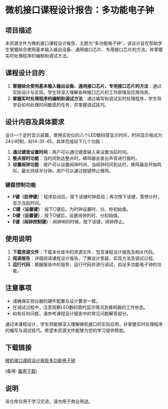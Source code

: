 # 微机接口课程设计报告：多功能电子钟

## 项目描述

本资源文件为微机接口课程设计报告，主题为“多功能电子钟”。该设计旨在帮助学生掌握综合使用基本输入输出设备、通用接口芯片、专用接口芯片的方法，并掌握实时处理程序的编制和调试方法。

## 课程设计目的

1. **掌握综合使用基本输入输出设备、通用接口芯片、专用接口芯片的方法**：通过实际设计与实现，学生将深入理解各种接口芯片的工作原理及应用场景。
2. **掌握实时处理程序的编制和调试方法**：通过编写和调试实时处理程序，学生将学会如何处理时间敏感的任务，并掌握调试技巧。

## 设计内容及具体要求

设计一个定时显示装置，使用实验仪的八个LED数码管显示时间，时间显示格式为24小时制，如14-35-45。具体完成如下几个功能：

1. **通过键盘设置时间**：用户可以通过键盘输入来设置当前时间。
2. **整点报时功能**：当时间到达整点时，蜂鸣器会发出声音进行报时。
3. **设置闹钟功能**：用户可以设置闹钟时间，当闹钟时间到达时，蜂鸣器会开始鸣叫，最长持续半分钟。用户可以通过按键停止蜂鸣。

### 键盘控制功能

- **F键（启停键）**：程序启动后，按下该键时钟启动；再次按下该键，暂停计时，显示当前时间。
- **C键（设置键）**：按下C键后，为时钟设置时、分、秒初始值。
- **D键（设置键）**：按下D键后，设置闹钟的时、分初始值。
- **E键（闹钟控制键）**：闹钟响的时候，按下该键，闹钟停止。

## 使用说明

1. **下载资源文件**：下载本仓库中的资源文件，包含课程设计报告及相关代码。
2. **阅读报告**：详细阅读课程设计报告，了解设计思路、实现方法及调试过程。
3. **运行代码**：根据报告中的指导，运行代码并进行调试，验证多功能电子钟的功能。

## 注意事项

- 请确保实验仪器的硬件配置与设计要求一致。
- 在调试过程中，注意观察LED数码管的显示情况及蜂鸣器的工作状态。
- 如有任何问题，请参考课程设计报告中的常见问题解答部分。

通过本课程设计，学生将能够深入理解微机接口的实际应用，并掌握实时处理程序的编写与调试技巧。希望本资源文件能够为您的学习提供帮助。

## 下载链接
[微机接口课程设计报告多功能电子钟](https://pan.quark.cn/s/e92c420e1f21) 

(备用: [备用下载](https://pan.baidu.com/s/1vr4rXz9Io8lqqI49MDknVA?pwd=1234))

## 说明

该仓库仅用于学习交流，请勿用于商业用途。
